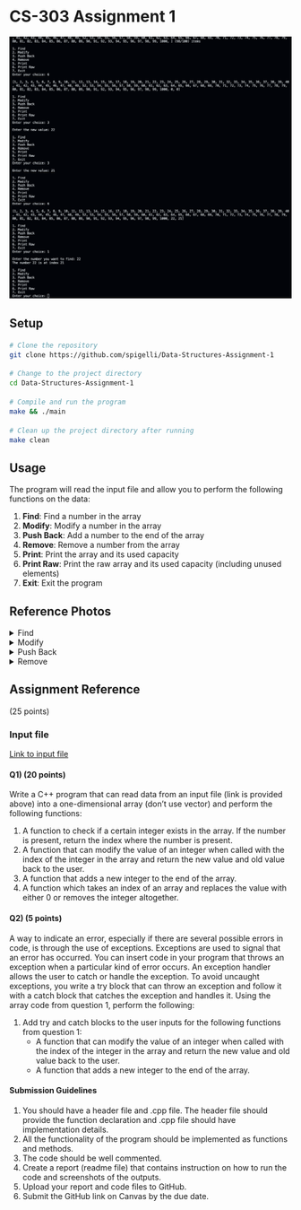 # CS-303 Assignment 1

![alt text](image.png)

## Setup

```bash
# Clone the repository
git clone https://github.com/spigelli/Data-Structures-Assignment-1

# Change to the project directory
cd Data-Structures-Assignment-1

# Compile and run the program
make && ./main

# Clean up the project directory after running
make clean
```

<!-- 
    cout << "1. Find" << endl;
    cout << "2. Modify" << endl;
    cout << "3. Push Back" << endl;
    cout << "4. Remove" << endl;
    cout << "5. Print" << endl;
    cout << "6. Print Raw" << endl;
    cout << "7. Exit" << endl;
    cout << "Enter your choice: ";
 -->

## Usage

The program will read the input file and allow you to perform the following functions
on the data:

1. __Find__: Find a number in the array
2. __Modify__: Modify a number in the array
3. __Push Back__: Add a number to the end of the array
4. __Remove__: Remove a number from the array
5. __Print__: Print the array and its used capacity
6. __Print Raw__: Print the raw array and its used capacity (including unused elements)
7. __Exit__: Exit the program

## Reference Photos

<details>
   <summary>Find</summary>

   ![](image-1.png)

</details>

<details>
   <summary>Modify</summary>

   ![](image-2.png)

</details>

<details>
   <summary>Push Back</summary>

   ![alt text](image-4.png)

</details>

<details>
   <summary>Remove</summary>

   ![alt text](image-3.png)

</details>

## Assignment Reference

(25 points)

### Input file

[Link to input file](https://app.box.com/s/o1n0hrmq095v8kvqzdnuideary1e8j2j)

#### Q1) (20 points)

Write a C++ program that can read data from an input file (link is provided
above) into a one-dimensional array (don’t use vector) and perform the following
functions:

1. A function to check if a certain integer exists in the array. If the number
   is present, return the index where the number is present.
2. A function that can modify the value of an integer when called with the index
   of the integer in the array and return the new value and old value back to
   the user.
3. A function that adds a new integer to the end of the array.
4. A function which takes an index of an array and replaces the value with
   either 0 or removes the integer altogether.

#### Q2) (5 points)

A way to indicate an error, especially if there are several possible errors in
code, is through the use of exceptions. Exceptions are used to signal that an
error has occurred. You can insert code in your program that throws an exception
when a particular kind of error occurs. An exception handler allows the user to
catch or handle the exception. To avoid uncaught exceptions, you write a try
block that can throw an exception and follow it with a catch block that catches
the exception and handles it. Using the array code from question 1, perform the
following:

1. Add try and catch blocks to the user inputs for the following functions from
   question 1:
   - A function that can modify the value of an integer when called with the
     index of the integer in the array and return the new value and old value
     back to the user.
   - A function that adds a new integer to the end of the array.

#### Submission Guidelines

1. You should have a header file and .cpp file. The header file should provide
   the function declaration and .cpp file should have implementation details.
2. All the functionality of the program should be implemented as functions and methods.
3. The code should be well commented.
4. Create a report (readme file) that contains instruction on how to run the
   code and screenshots of the outputs.
5. Upload your report and code files to GitHub.
6. Submit the GitHub link on Canvas by the due date.
